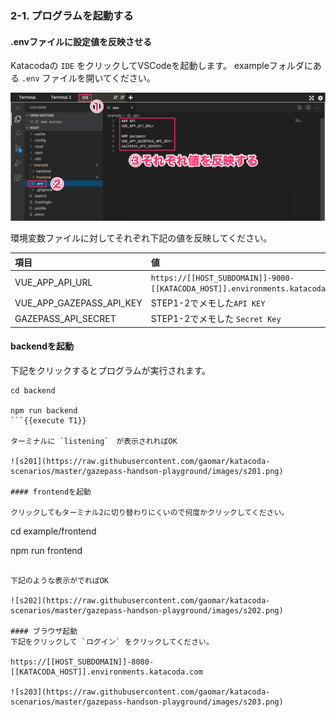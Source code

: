 ### 2-1. プログラムを起動する

#### .envファイルに設定値を反映させる
Katacodaの `IDE` をクリックしてVSCodeを起動します。
exampleフォルダにある `.env` ファイルを開いてください。

![s200](https://raw.githubusercontent.com/gaomar/katacoda-scenarios/master/gazepass-handson-playground/images/s200.png)

環境変数ファイルに対してそれぞれ下記の値を反映してください。

|項目|値|
|:--|:--|
|VUE_APP_API_URL|`https://[[HOST_SUBDOMAIN]]-9000-[[KATACODA_HOST]].environments.katacoda.com/api`{{copy}}|
|VUE_APP_GAZEPASS_API_KEY|STEP1-2でメモした`API KEY`|
|GAZEPASS_API_SECRET|STEP1-2でメモした `Secret Key`|

#### backendを起動
下記をクリックするとプログラムが実行されます。

```
cd backend

npm run backend
```{{execute T1}}

ターミナルに `listening`　が表示されればOK

![s201](https://raw.githubusercontent.com/gaomar/katacoda-scenarios/master/gazepass-handson-playground/images/s201.png)

#### frontendを起動

クリックしてもターミナル2に切り替わりにくいので何度かクリックしてください。

```
cd example/frontend

npm run frontend
```{{execute T2}}

下記のような表示がでればOK

![s202](https://raw.githubusercontent.com/gaomar/katacoda-scenarios/master/gazepass-handson-playground/images/s202.png)

#### ブラウザ起動
下記をクリックして `ログイン` をクリックしてください。

https://[[HOST_SUBDOMAIN]]-8080-[[KATACODA_HOST]].environments.katacoda.com

![s203](https://raw.githubusercontent.com/gaomar/katacoda-scenarios/master/gazepass-handson-playground/images/s203.png)